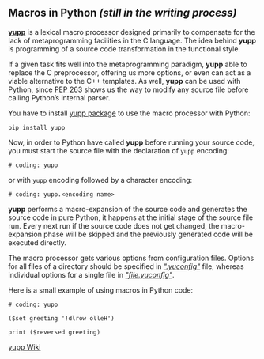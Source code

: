 ## Macros in Python _(still in the writing process)_

[**yupp**](https://github.com/in4lio/yupp/) is a lexical macro processor
designed primarily to compensate for the lack of metaprogramming facilities
in the C language. The idea behind **yupp** is programming of a source code
transformation in the functional style.

If a given task fits well into the metaprogramming paradigm, **yupp** able
to replace the C preprocessor, offering us more options, or even can act as
a viable alternative to the C++ templates. As well, **yupp** can be used with
Python, since [PEP 263](https://www.python.org/dev/peps/pep-0263/) shows us
the way to modify any source file before calling Python’s internal parser.

You have to install [yupp package](https://pypi.python.org/pypi/yupp/)
to use the macro processor with Python:

    pip install yupp

Now, in order to Python have called **yupp** before running your source code,
you must start the source file with the declaration of `yupp` encoding:

    # coding: yupp

or with `yupp` encoding followed by a character encoding:

    # coding: yupp.<encoding name>

**yupp** performs a macro-expansion of the source code and generates the
source code in pure Python, it happens at the initial stage of the source
file run. Every next run if the source code does not get changed, the
macro-expansion phase will be skipped and the previously generated code will
be executed directly.

The macro processor gets various options from configuration files. Options
for all files of a directory should be specified in
[_".yuconfig"_](../../../blob/master/eg/.yuconfig) file, whereas individual
options for a single file in
[_"file.yuconfig"_](../../../blob/master/eg/dict.yuconfig).

Here is a small example of using macros in Python code:

    # coding: yupp

    ($set greeting '!dlrow olleH')

    print ($reversed greeting)


[yupp Wiki](https://github.com/in4lio/yupp/wiki/)
